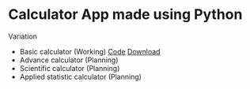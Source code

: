 # Calculator App made using Python

Variation
- Basic calculator (Working) [Code](basic-calc/basic-calc.py) [Download](https://github.com/darwishzain/calculator-py/releases/tag/calculator)
- Advance calculator (Planning)
- Scientific calculator (Planning)
- Applied statistic calculator (Planning)
 
